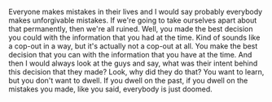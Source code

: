 Everyone makes mistakes in their lives and I would say probably everybody makes unforgivable mistakes. If we're going to take ourselves apart about that permanently, then we're all ruined. Well, you made the best decision you could with the information that you had at the time. Kind of sounds like a cop-out in a way, but it's actually not a cop-out at all. You make the best decision that you can with the information that you have at the time. And then I would always look at the guys and say, what was their intent behind this decision that they made? Look, why did they do that? You want to learn, but you don't want to dwell. If you dwell on the past, if you dwell on the mistakes you made, like you said, everybody is just doomed.